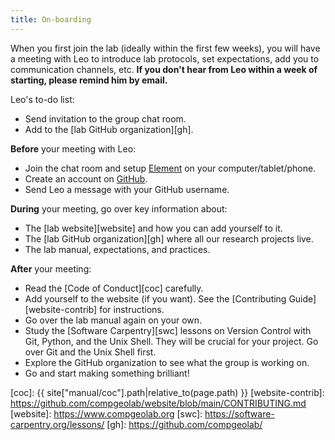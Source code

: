 ```yaml
---
title: On-boarding
---
```


When you first join the lab (ideally within the first few weeks), you will have
a meeting with Leo to introduce lab protocols, set expectations, add you to
communication channels, etc. **If you don't hear from Leo within a week of
starting, please remind him by email.**

Leo's to-do list:

* Send invitation to the group chat room.
* Add to the [lab GitHub organization][gh].

**Before** your meeting with Leo:

* Join the chat room and setup [Element](https://element.io/) on your computer/tablet/phone.
* Create an account on [GitHub](https://github.com/).
* Send Leo a message with your GitHub username.

**During** your meeting, go over key information about:

* The [lab website][website] and how you can add yourself to it.
* The [lab GitHub organization][gh] where all our research projects live.
* The lab manual, expectations, and practices.

**After** your meeting:

* Read the [Code of Conduct][coc] carefully.
* Add yourself to the website (if you want). See the [Contributing Guide][website-contrib] for instructions.
* Go over the lab manual again on your own.
* Study the [Software Carpentry][swc] lessons on Version Control with Git, Python, and the Unix Shell. They will be crucial for your project. Go over Git and the Unix Shell first.
* Explore the GitHub organization to see what the group is working on.
* Go and start making something brilliant!

[coc]: {{ site["manual/coc"].path|relative_to(page.path) }}
[website-contrib]: https://github.com/compgeolab/website/blob/main/CONTRIBUTING.md
[website]: https://www.compgeolab.org
[swc]: https://software-carpentry.org/lessons/
[gh]: https://github.com/compgeolab/
